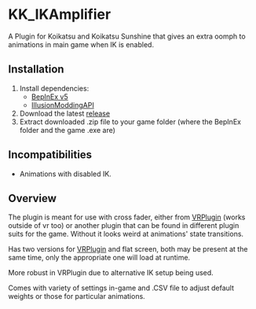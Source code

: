 # KK_IKAmplifier
A Plugin for Koikatsu and Koikatsu Sunshine that gives an extra oomph to animations in main game when IK is enabled.

## Installation
1. Install dependencies: 
    - [BepInEx v5](https://github.com/BepInEx/BepInEx/releases)
    - [IllusionModdingAPI](https://github.com/IllusionMods/IllusionModdingAPI)
2. Download the latest [release](https://github.com/lotsofbears/KK_IKAmplifier/releases)
3. Extract downloaded .zip file to your game folder (where the BepInEx folder and the game .exe are)

## Incompatibilities
* Animations with disabled IK.
  
## Overview
The plugin is meant for use with cross fader, either from [VRPlugin](https://github.com/IllusionMods/KKS_VR/) (works outside of vr too) or another plugin that can be found in different plugin suits for the game.
Without it looks weird at animations' state transitions.

Has two versions for [VRPlugin](https://github.com/IllusionMods/KKS_VR/) and flat screen, both may be present at the same time, only the appropriate one will load at runtime.

More robust in VRPlugin due to alternative IK setup being used. 

Comes with variety of settings in-game and .CSV file to adjust default weights or those for particular animations.
